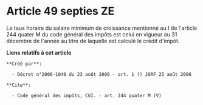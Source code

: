 # Article 49 septies ZE

Le taux horaire du salaire minimum de croissance mentionné au I de l'article 244 quater M du code général des impôts est
celui en vigueur au 31 décembre de l'année au titre de laquelle est calculé le crédit d'impôt.

**Liens relatifs à cet article**

	**Créé par**:

	  - Décret n°2006-1040 du 23 août 2006 - art. 1 () JORF 25 août 2006

	**Cite**:

	  - Code général des impôts, CGI. - art. 244 quater M (V)
